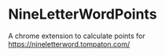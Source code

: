 # NineLetterWordPoints
A chrome extension to calculate points for https://nineletterword.tompaton.com/
